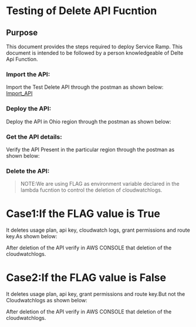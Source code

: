 # <a href="#top" id="top"></a>Testing of Delete API Fucntion

## Purpose

This document provides the steps required to deploy Service Ramp.  This document is intended to be followed by a person knowledgeable of Delte Api Function.


### Import the API:
Import the Test Delete API through the postman as shown below:
[Import_API](./importapi.PNG)

### Deploy the API:
Deploy the API in Ohio region through the postman as shown below:

### Get the API details:
Verify the API Present in the particular region through the postman as shown below:

### Delete the API:

>NOTE:We are using FLAG as environment variable declared in the lambda fucntion to control the deletion of cloudwatchlogs.

# Case1:If the FLAG value is True
It deletes usage plan, api key, cloudwatch logs, grant permissions and route key.As shown below:

After deletion of the API verify in AWS CONSOLE that deletion of the cloudwatchlogs.
# Case2:If the FLAG value is False
It deletes usage plan, api key, grant permissions and route key.But not the Cloudwatchlogs as shown below:

After deletion of the API verify in AWS CONSOLE that deletion of the cloudwatchlogs.
